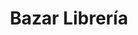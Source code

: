 ---
title: "Bazar Librería"
url: /ciudad-satelite/bazar-libreria-avenida-escalona-y-aguero/
shop: Schreibwaren
---